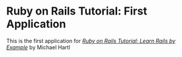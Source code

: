 # Ruby on Rails Tutorial: First Application

This is the first application for [*Ruby on Rails Tutorial: Learn Rails by
Example*](http://railstutorial.org) by Michael Hartl
